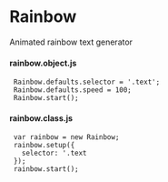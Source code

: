 # Rainbow
Animated rainbow text generator



#### rainbow.object.js

``` 
 Rainbow.defaults.selector = '.text';
 Rainbow.defaults.speed = 100;
 Rainbow.start();
 ```

 
 

#### rainbow.class.js

```
 var rainbow = new Rainbow;
 rainbow.setup({
   selector: '.text
 });
 rainbow.start();
 ```

